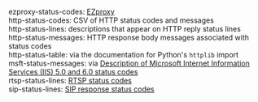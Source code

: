 ezproxy-status-codes: [EZproxy](https://www.oclc.org/support/services/ezproxy/documentation/cfg/logformat.en.html)  
http-status-codes: CSV of HTTP status codes and messages  
http-status-lines: descriptions that appear on HTTP reply status lines  
http-status-messages: HTTP response body messages associated with status codes  
http-status-table: via the documentation for Python's `httplib` import  
msft-status-messages: via [Description of Microsoft Internet Information Services (IIS) 5.0 and 6.0 status codes](https://support.microsoft.com/help/318380)  
rtsp-status-lines: [RTSP status codes](https://www.websitepulse.com/kb/rtsp_status_codes)  
sip-status-lines: [SIP response status codes](https://www.websitepulse.com/kb/sip_response_status_codes)  
